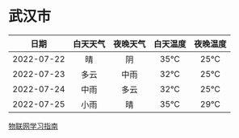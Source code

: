 # 武汉市
|日期|白天天气|夜晚天气|白天温度|夜晚温度|
|:--:|:--:|:--:|:--:|:--:|
|2022-07-22|晴|阴|35℃|25℃|
|2022-07-23|多云|中雨|32℃|25℃|
|2022-07-24|中雨|多云|32℃|25℃|
|2022-07-25|小雨|晴|35℃|29℃|
 
[物联网学习指南](http://doc.lziqi.top/IoT)
